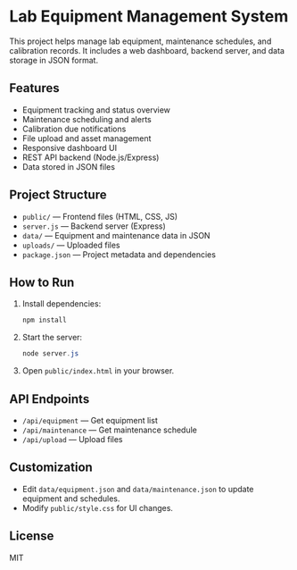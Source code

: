 # Lab Equipment Management System

This project helps manage lab equipment, maintenance schedules, and calibration records. It includes a web dashboard, backend server, and data storage in JSON format.

## Features
- Equipment tracking and status overview
- Maintenance scheduling and alerts
- Calibration due notifications
- File upload and asset management
- Responsive dashboard UI
- REST API backend (Node.js/Express)
- Data stored in JSON files

## Project Structure
- `public/` — Frontend files (HTML, CSS, JS)
- `server.js` — Backend server (Express)
- `data/` — Equipment and maintenance data in JSON
- `uploads/` — Uploaded files
- `package.json` — Project metadata and dependencies

## How to Run
1. Install dependencies:
   ```powershell
   npm install
   ```
2. Start the server:
   ```powershell
   node server.js
   ```
3. Open `public/index.html` in your browser.

## API Endpoints
- `/api/equipment` — Get equipment list
- `/api/maintenance` — Get maintenance schedule
- `/api/upload` — Upload files

## Customization
- Edit `data/equipment.json` and `data/maintenance.json` to update equipment and schedules.
- Modify `public/style.css` for UI changes.

## License
MIT
